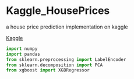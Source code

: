 # Kaggle_HousePrices
a house price prediction implementation on kaggle

[Kaggle](https://www.kaggle.com/c/house-prices-advanced-regression-techniques)

```python
import numpy
import pandas
from sklearn.preprocessing import LabelEncoder
from sklearn.decomposition import PCA
from xgboost import XGBRegressor
```
